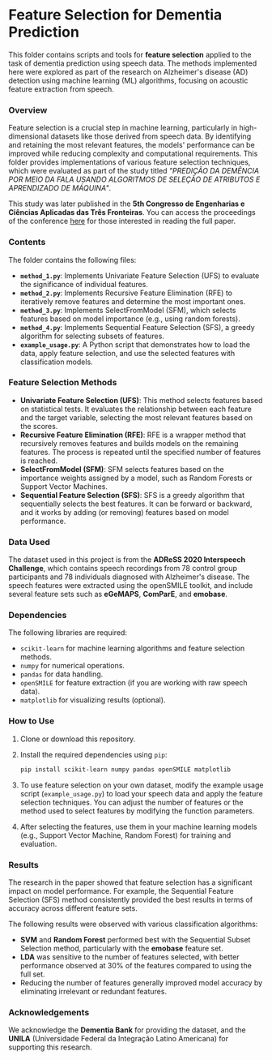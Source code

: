 # Feature Selection for Dementia Prediction

This folder contains scripts and tools for **feature selection** applied to the task of dementia prediction using speech data. The methods implemented here were explored as part of the research on Alzheimer's disease (AD) detection using machine learning (ML) algorithms, focusing on acoustic feature extraction from speech. 

### Overview
Feature selection is a crucial step in machine learning, particularly in high-dimensional datasets like those derived from speech data. By identifying and retaining the most relevant features, the models' performance can be improved while reducing complexity and computational requirements. This folder provides implementations of various feature selection techniques, which were evaluated as part of the study titled *"PREDIÇÃO DA DEMÊNCIA POR MEIO DA FALA USANDO ALGORITMOS DE SELEÇÃO DE ATRIBUTOS E APRENDIZADO DE MÁQUINA"*.

This study was later published in the **5th Congresso de Engenharias e Ciências Aplicadas das Três Fronteiras**. You can access the proceedings of the conference [here](insert-link-here) for those interested in reading the full paper.

### Contents
The folder contains the following files:
- **`method_1.py`**: Implements Univariate Feature Selection (UFS) to evaluate the significance of individual features.
- **`method_2.py`**: Implements Recursive Feature Elimination (RFE) to iteratively remove features and determine the most important ones.
- **`method_3.py`**: Implements SelectFromModel (SFM), which selects features based on model importance (e.g., using random forests).
- **`method_4.py`**: Implements Sequential Feature Selection (SFS), a greedy algorithm for selecting subsets of features.
- **`example_usage.py`**: A Python script that demonstrates how to load the data, apply feature selection, and use the selected features with classification models.

### Feature Selection Methods
- **Univariate Feature Selection (UFS)**: This method selects features based on statistical tests. It evaluates the relationship between each feature and the target variable, selecting the most relevant features based on the scores.
- **Recursive Feature Elimination (RFE)**: RFE is a wrapper method that recursively removes features and builds models on the remaining features. The process is repeated until the specified number of features is reached.
- **SelectFromModel (SFM)**: SFM selects features based on the importance weights assigned by a model, such as Random Forests or Support Vector Machines.
- **Sequential Feature Selection (SFS)**: SFS is a greedy algorithm that sequentially selects the best features. It can be forward or backward, and it works by adding (or removing) features based on model performance.

### Data Used
The dataset used in this project is from the **ADReSS 2020 Interspeech Challenge**, which contains speech recordings from 78 control group participants and 78 individuals diagnosed with Alzheimer's disease. The speech features were extracted using the openSMILE toolkit, and include several feature sets such as **eGeMAPS**, **ComParE**, and **emobase**.

### Dependencies
The following libraries are required:
- `scikit-learn` for machine learning algorithms and feature selection methods.
- `numpy` for numerical operations.
- `pandas` for data handling.
- `openSMILE` for feature extraction (if you are working with raw speech data).
- `matplotlib` for visualizing results (optional).

### How to Use
1. Clone or download this repository.
2. Install the required dependencies using `pip`:
   ```bash
   pip install scikit-learn numpy pandas openSMILE matplotlib
   ```
3. To use feature selection on your own dataset, modify the example usage script (`example_usage.py`) to load your speech data and apply the feature selection techniques. You can adjust the number of features or the method used to select features by modifying the function parameters.
   
4. After selecting the features, use them in your machine learning models (e.g., Support Vector Machine, Random Forest) for training and evaluation.

### Results
The research in the paper showed that feature selection has a significant impact on model performance. For example, the Sequential Feature Selection (SFS) method consistently provided the best results in terms of accuracy across different feature sets.

The following results were observed with various classification algorithms:
- **SVM** and **Random Forest** performed best with the Sequential Subset Selection method, particularly with the **emobase** feature set.
- **LDA** was sensitive to the number of features selected, with better performance observed at 30% of the features compared to using the full set.
- Reducing the number of features generally improved model accuracy by eliminating irrelevant or redundant features.

### Acknowledgements
We acknowledge the **Dementia Bank** for providing the dataset, and the **UNILA** (Universidade Federal da Integração Latino Americana) for supporting this research.